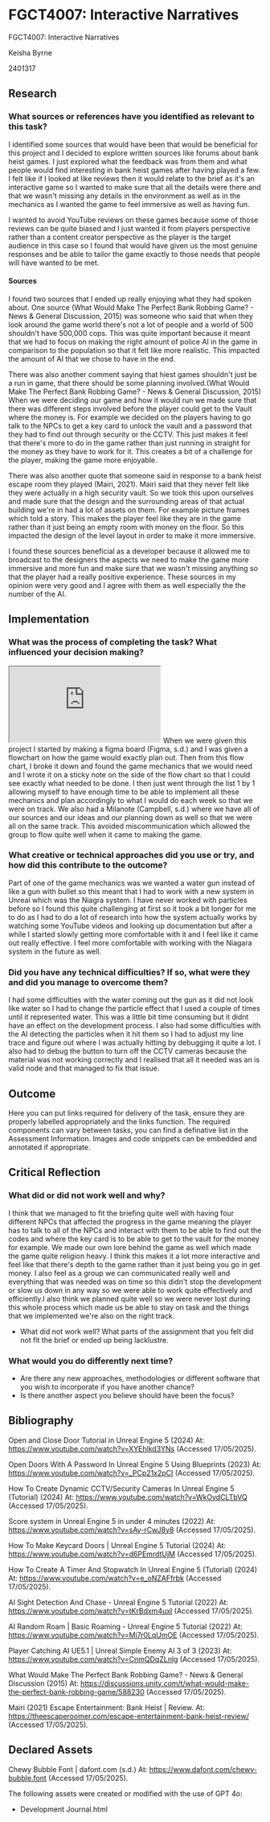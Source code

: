 # FGCT4007: Interactive Narratives

FGCT4007: Interactive Narratives

Keisha Byrne

2401317

## Research

### What sources or references have you identified as relevant to this task?

I identified some sources that would have been that would be beneficial for this project and I decided to explore written sources like forums about bank heist games. I just explored what the feedback was from them and what people would find interesting in bank heist games after having played a few. I felt like if I looked at like reviews then it would relate to the brief as it's an interactive game so I wanted to make sure that all the details were there and that we wasn't missing any details in the environment as well as in the mechanics as I wanted the game to feel immersive as well as having fun.

 I wanted to avoid YouTube reviews on these games because some of those reviews can be quite biased and I just wanted it from players perspective rather than a content creator perspective as the player is the target audience in this case so I found that would have given us the most genuine responses and be able to tailor the game exactly to those needs that people will have wanted to be met.


#### Sources

I found two sources that I ended up really enjoying what they had spoken about. One source (What Would Make The Perfect Bank Robbing Game? - News & General Discussion, 2015) was someone who said that when they look around the game world there's not a lot of people and a world of  500 shouldn't have 500,000 cops. This was quite important because it meant that we had to focus on making the right amount of police AI in the game in comparison to the population so that it felt like more realistic. This impacted the amount of AI that we chose to have in the end.

 There was also another comment saying that hiest games shouldn't just be a run in game, that there should be some planning involved.(What Would Make The Perfect Bank Robbing Game? - News & General Discussion, 2015) When we were deciding our game and how it would run we made sure that there was different steps involved before the player could get to the Vault where the money is. For example we decided on the players having to go talk to the NPCs to get a key card to unlock the vault and a password that they had to find out through security or the CCTV. This just makes it feel  that there's more to do in the game rather than just running in  straight for the money as they have to work for it. This creates a bit of a challenge for the player, making the game more enjoyable. 
 
  There was also another quote that someone said in response to a bank heist escape room they played (Mairi, 2021). Mairi said that they never felt like they were actually in a high security vault. So we took this upon ourselves and made sure that the design and the surrounding areas of that actual building we're in had a lot of assets on them. For example picture frames which told a story. This makes the player feel like they are in the game rather than it just being an empty room with money on the floor. So this impacted the design of the level layout in order to make it more immersive.

I found these sources beneficial as a developer because it allowed me to broadcast to the designers the aspects we need to make the game more immersive and more fun and make sure that we wasn't missing anything so that the player had a really positive experience. These sources in my opinion were very good and I agree with them as well especially the the number of the AI. 



## Implementation

### What was the process of completing the task? What influenced your decision making?

<iframe src="https://blueprintue.com/blueprint/viefp88e/" scrolling="no" allowfullscreen></iframe>
When we were given this project I started by making a figma board (Figma, s.d.) and I was given a flowchart on how the game would exactly plan out. Then from this flow chart, I broke it down and found the game mechanics that we would need and I wrote it on a sticky note on the side of the flow chart so that I could see exactly what needed to be done. I then just went through the list 1 by 1 allowing myself to have enough time to be able to implement all these mechanics and plan accordingly to what I would do each week so that we were on track. We also had a Milanote (Campbell, s.d.) where we have all of our sources and our ideas and our planning down as well so that we were all on the same track. This avoided miscommunication which allowed the group to flow quite well when it came to making the game.



### What creative or technical approaches did you use or try, and how did this contribute to the outcome?

Part of one of the game mechanics was we wanted a water gun instead of like a gun with bullet so this meant that I had to work with a new system in Unreal which was the Niagra system. I have never worked with particles before so I found this quite challenging at first so it took a bit longer for me to do as I had to do a lot of research into how the system actually works by watching some YouTube videos and looking up documentation but after a while I started slowly getting more comfortable with it and I feel like it came out really effective. I feel more comfortable with working with the Niagara system in the future as well.

### Did you have any technical difficulties? If so, what were they and did you manage to overcome them?

I had some difficulties with the water coming out the gun as it did not look like water so I had to change the particle effect that I used a couple of times until it represented water. This was a little bit time consuming but it didnt have an effect on the development process. I also had some difficulties with the AI detecting the particles when it hit them so I had to adjust my line trace and figure out where I was actually hitting by debugging it quite a lot. I also had to debug the button to turn off the CCTV cameras because the material was not working correctly and I realised that all it needed was an is valid node and that managed to fix that issue. 


## Outcome

Here you can put links required for delivery of the task, ensure they are properly labelled appropriately and the links function. The required components can vary between tasks, you can find a definative list in the Assessment Information. Images and code snippets can be embedded and annotated if appropriate.



## Critical Reflection

### What did or did not work well and why?

I think that we managed to fit the briefing quite well with having four different NPCs that affected the progress in the game meaning the player has to talk to all of the NPCs and interact with them to be able to find out the codes and where the key card is to be able to get to the vault for the money for example. We made our own lore behind the game as well which made the game quite religion heavy. I think this makes it a lot more interactive and feel like that there's depth to the game rather than it just being you go in get money. I also feel as a group we can communicated really well and everything that was needed was on time so this didn't stop the development or slow us down in any way so we were able to work quite effectively and efficiently.I also think we planned quite well so we were never lost during this whole process which made us be able to stay on task and the things that we implemented we're also on the right track.

- What did not work well? What parts of the assignment that you felt did not fit the brief or ended up being lacklustre.


### What would you do differently next time?

- Are there any new approaches, methodologies or different software that you wish to incorporate if you have another chance?
- Is there another aspect you believe should have been the focus?

## Bibliography

Open and Close Door Tutorial in Unreal Engine 5 (2024) At: https://www.youtube.com/watch?v=XYEhlkd3YNs (Accessed  17/05/2025).
 
 Open Doors With A Password In Unreal Engine 5 Using Blueprints (2023) At: https://www.youtube.com/watch?v=_PCp21x2pCI (Accessed  17/05/2025).

How To Create Dynamic CCTV/Security Cameras In Unreal Engine 5 (Tutorial) (2024) At: https://www.youtube.com/watch?v=WkOydCLTbVQ (Accessed  17/05/2025).
 
 Score system in Unreal Engine 5 in under 4 minutes (2022) At: https://www.youtube.com/watch?v=sAy-rCwJ8y8 (Accessed  17/05/2025).

How To Make Keycard Doors | Unreal Engine 5 Tutorial (2024) At: https://www.youtube.com/watch?v=d6PEmrdtUjM (Accessed  17/05/2025).

How To Create A Timer And Stopwatch In Unreal Engine 5 (Tutorial) (2024) At: https://www.youtube.com/watch?v=e_oNZAFfrbk (Accessed  17/05/2025).

AI Sight Detection And Chase - Unreal Engine 5 Tutorial (2022) At: https://www.youtube.com/watch?v=tKrBdxm4uxI (Accessed  17/05/2025).

AI Random Roam | Basic Roaming - Unreal Engine 5 Tutorial (2022) At: https://www.youtube.com/watch?v=Mi7r0LqUmOE (Accessed  17/05/2025).

Player Catching AI UE5.1 | Unreal Simple Enemy AI 3 of 3 (2023) At: https://www.youtube.com/watch?v=CnmQDqZLnlg (Accessed  17/05/2025).

What Would Make The Perfect Bank Robbing Game? - News & General Discussion (2015) At: https://discussions.unity.com/t/what-would-make-the-perfect-bank-robbing-game/588230 (Accessed  17/05/2025).

Mairi (2021) Escape Entertainment: Bank Heist | Review. At: https://theescaperoomer.com/escape-entertainment-bank-heist-review/ (Accessed  17/05/2025).



## Declared Assets

Chewy Bubble Font | dafont.com (s.d.) At: https://www.dafont.com/chewy-bubble.font (Accessed  17/05/2025).


The following assets were created or modified with the use of GPT 4o:

- Development Journal.html


